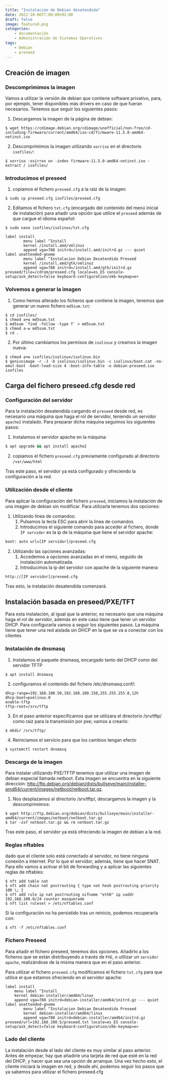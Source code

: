 ```yaml
---
title: "Instalación de Debian desatendida"
date: 2022-10-06T7:00:09+02:00
draft: false
image: featured.png
categories:
    - documentación
    - Administración de Sistemas Operativos
tags:
    - Debian
    - preseed
---
```


## Creación de imagen

### Descomprimimos la imagen

Vamos a utilizar la versión de debian que contiene software privativo, para, por ejemplo, tener disponibles más drivers en caso de que fueran necesarios. Tenemos que seguir los siguientes pasos:
1. Descargamos la imagen de la página de debian:
```shell
$ wget https://cdimage.debian.org/cdimage/unofficial/non-free/cd-including-firmware/current/amd64/iso-cd/firmware-11.5.0-amd64-netinst.iso
```
2. Descomprimimos la imagen utilizando `xorriso` en el directorio `isofiles/`:
```shell
$ xorriso -osirrox on -indev firmware-11.5.0-amd64-netinst.iso -extract / isofiles/
```

### Introducimos el preseed

1. copiamos el fichero `preseed.cfg` a la raíz de la imagen:
```shell
$ sudo cp preseed.cfg isofiles/preseed.cfg
```
2. Editamos el fichero `txt.cfg` (encargado del contenido del menú inicial de instalación) para añadir una opción que utilice el `preseed` además de que cargue el idioma español:
```shell
$ sudo nano isofiles/isolinux/txt.cfg
```
```shell
label install
        menu label ^Install
        kernel /install.amd/vmlinuz
        append vga=788 initrd=/install.amd/initrd.gz --- quiet
label unattended-gnome
        menu label ^Instalacion Debian Desatendida Preseed
        kernel /install.amd/gtk/vmlinuz
        append vga=788 initrd=/install.amd/gtk/initrd.gz preseed/file=/cdrom/preseed.cfg locale=es_ES console-setup/ask_detect=false keyboard-configuration/xkb-keymap=e>
```

### Volvemos a generar la imagen

1. Como hemos alterado los ficheros que contiene la imagen, tenemos que generar un nuevo fichero `md5sum.txt`:
```shell
$ cd isofiles/
$ chmod a+w md5sum.txt
$ md5sum `find -follow -type f` > md5sum.txt
$ chmod a-w md5sum.txt
$ cd .
``` 
2. Por último cambiamos los permisos de `isolinux` y creamos la imagen nueva:
```shell
$ chmod a+w isofiles/isolinux/isolinux.bin
$ genisoimage -r -J -b isolinux/isolinux.bin -c isolinux/boot.cat -no-emul-boot -boot-load-size 4 -boot-info-table -o debian-preseed.iso isofiles
```

## Carga del fichero preseed.cfg desde red

### Configuración del servidor
Para la instalación desatendida cargando el `preseed` desde red, es necesario una máquina que haga el rol de servidor, teniendo un servidor `apache2` instalado. Para preparar dicha máquina seguimos los siguientes pasos: 

1. Instalamos el servidor apache en la máquina:
```bash
$ apt upgrade && apt install apache2
```
2. copiamos el fichero `preseed.cfg` previamente configurado al directorio `/var/www/html`

Tras este paso, el servidor ya está configurado y ofreciendo la configuración a la red.

### Utilización desde el cliente

Para aplicar la configuración del fichero `preseed`, iniciamos la instalación de una imagen de debian sin modificar. Para utilizarla tenemos dos opciones:
1. Utilizando línea de comandos:
    1. Pulsamos la tecla ESC para abrir la línea de comandos
    2. Introducimos el siguiente comando para acceder al fichero, donde `IP servidor` es la ip de la máquina que tiene el servidor apache:
```bash
boot: auto url=[IP servidor]/preseed.cfg
```
2. Utilizando las opciones avanzadas:
    1. Accedemos a opciones avanzadas en el menú, seguido de instalación automatizada. 
    2. Introducimos la ip del servidor con apache de la siguiente manera:
```
http://[IP servidor]/preseed.cfg
```
Tras esto, la instalación desatendida comenzará.

## Instalación basada en preseed/PXE/TFT

Para esta instalación, al igual que la anterior, es necesario que una máquina haga el rol de servidor, además en este caso tiene que tener un servidor DHCP. Para configurarla vamos a seguir los siguientes pasos. La máquina tiene que tener una red aislada sin DHCP en la que se va a conectar con los clientes

### Instalación de dnsmasq

1. Instalamos el paquete dnsmasq, encargado tanto del DHCP como del servidor TFTP
```shell
$ apt install dnsmasq
```
2. configuramos el contenido del fichero /etc/dnsmasq.conf/:
```shell
dhcp-range=192.168.100.50,192.168.100.150,255.255.255.0,12h
dhcp-boot=pxelinux.0
enable-tftp
tftp-root=/srv/tftp
```
3. En el paso anterior especificamos que se utilizara el directorio /srv/tftp/ como raíz para la transmisión por pxe; vamos a crearlo:
```shell
$ mkdir /srv/tftp/
```
4. Reiniciamos el servicio para que los cambios tengan efecto
```shell
$ systemctl restart dnsmasq
```

### Descarga de la imagen

Para instalar utilizando PXE/TFTP tenemos que utilizar una imagen de debian especial llamada netboot. Esta imagen se encuentra en la siguiente dirección: http://ftp.debian.org/debian/dists/bullseye/main/installer-amd64/current/images/netboot/netboot.tar.gz.

1. Nos desplazamos al directorio /srv/tftp/, descargamos la imagen y la descomprimimos:
```shell
$ wget http://ftp.debian.org/debian/dists/bullseye/main/installer-amd64/current/images/netboot/netboot.tar.gz
$ tar -zxf netboot.tar.gz && rm netboot.tar.gz
```

Tras este paso, el servidor ya está ofreciendo la imagen de debian a la red.

### Reglas nftables

dado que el cliente solo está conectado al servidor, no tiene ninguna conexión a internet. Por lo que el servidor, además, tiene que hacer SNAT. Para ello vamos a activar el bit de forwarding y a aplicar las siguientes reglas de nftables:
```shell
$ nft add table nat
$ nft add chain nat postrouting { type nat hook postrouting priority 100 \; }
$ nft add rule ip nat postrouting oifname "eth0" ip saddr 192.168.100.0/24 counter masquerade
$ nft list ruleset > /etc/nftables.conf
```
Si la configuración no ha persistido tras un reinicio, podemos recuperarla con:
```shell
$ nft -f /etc/nftables.conf
```

### Fichero Preseed

Para añadir el fichero preseed, tenemos dos opciones. Añadirlo a los ficheros que se están distribuyendo a través de `PXE`, o utilizar un `servidor apache`, realizándose de la misma manera que en el paso anterior.

Para utilizar el fichero `preseed.cfg` modificamos el fichero `txt.cfg` para que utilice el que estamos ofreciendo en el servidor apache:
```shell
label install
	menu label ^Install
	kernel debian-installer/amd64/linux
	append vga=788 initrd=debian-installer/amd64/initrd.gz --- quiet 
label unattended-gnome
        menu label ^Instalacion Debian Desatendida Preseed
        kernel debian-installer/amd64/linux
        append vga=788 initrd=debian-installer/amd64/initrd.gz preseed/url=192.168.100.5/preseed.txt locale=es_ES console-setup/ask_detect=false keyboard-configuration/xkb-keymap=e>
```

### Lado del cliente

La instalación desde el lado del cliente es muy similar al paso anterior. Antes de empezar, hay que añadirle una tarjeta de red que esté en la red del DHCP, y hacer que sea una opción de arranque. Una vez hecho esto, el cliente iniciará la imagen en red, y desde ahí, podemos seguir los pasos que ya sabemos para utilizar el fichero preseed.cfg
